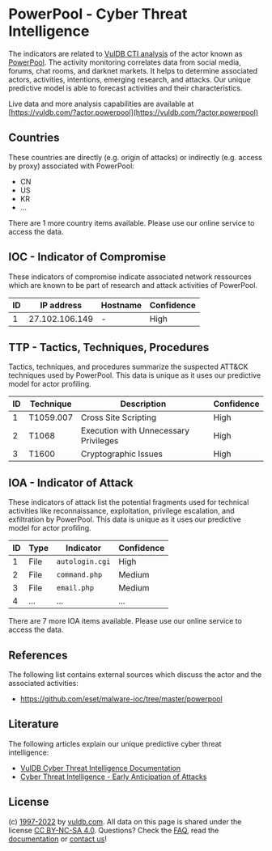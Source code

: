 # PowerPool - Cyber Threat Intelligence

The indicators are related to [VulDB CTI analysis](https://vuldb.com/?kb.cti) of the actor known as [PowerPool](https://vuldb.com/?actor.powerpool). The activity monitoring correlates data from social media, forums, chat rooms, and darknet markets. It helps to determine associated actors, activities, intentions, emerging research, and attacks. Our unique predictive model is able to forecast activities and their characteristics.

Live data and more analysis capabilities are available at [https://vuldb.com/?actor.powerpool](https://vuldb.com/?actor.powerpool)

## Countries

These countries are directly (e.g. origin of attacks) or indirectly (e.g. access by proxy) associated with PowerPool:

* CN
* US
* KR
* ...

There are 1 more country items available. Please use our online service to access the data.

## IOC - Indicator of Compromise

These indicators of compromise indicate associated network ressources which are known to be part of research and attack activities of PowerPool.

ID | IP address | Hostname | Confidence
-- | ---------- | -------- | ----------
1 | 27.102.106.149 | - | High

## TTP - Tactics, Techniques, Procedures

Tactics, techniques, and procedures summarize the suspected ATT&CK techniques used by PowerPool. This data is unique as it uses our predictive model for actor profiling.

ID | Technique | Description | Confidence
-- | --------- | ----------- | ----------
1 | T1059.007 | Cross Site Scripting | High
2 | T1068 | Execution with Unnecessary Privileges | High
3 | T1600 | Cryptographic Issues | High

## IOA - Indicator of Attack

These indicators of attack list the potential fragments used for technical activities like reconnaissance, exploitation, privilege escalation, and exfiltration by PowerPool. This data is unique as it uses our predictive model for actor profiling.

ID | Type | Indicator | Confidence
-- | ---- | --------- | ----------
1 | File | `autologin.cgi` | High
2 | File | `command.php` | Medium
3 | File | `email.php` | Medium
4 | ... | ... | ...

There are 7 more IOA items available. Please use our online service to access the data.

## References

The following list contains external sources which discuss the actor and the associated activities:

* https://github.com/eset/malware-ioc/tree/master/powerpool

## Literature

The following articles explain our unique predictive cyber threat intelligence:

* [VulDB Cyber Threat Intelligence Documentation](https://vuldb.com/?kb.cti)
* [Cyber Threat Intelligence - Early Anticipation of Attacks](https://www.scip.ch/en/?labs.20201022)

## License

(c) [1997-2022](https://vuldb.com/?kb.changelog) by [vuldb.com](https://vuldb.com/?kb.about). All data on this page is shared under the license [CC BY-NC-SA 4.0](https://creativecommons.org/licenses/by-nc-sa/4.0/). Questions? Check the [FAQ](https://vuldb.com/?kb.faq), read the [documentation](https://vuldb.com/?kb) or [contact us](https://vuldb.com/?contact)!
